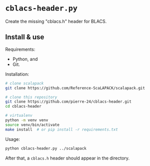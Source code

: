 # `cblacs-header.py`

Create the missing "cblacs.h" header for BLACS.

## Install & use

Requirements:

+ Python, and
+ Git.

Installation:

```bash
# clone scalapack
git clone https://github.com/Reference-ScaLAPACK/scalapack.git

# clone this repository
git clone https://github.com/pierre-24/cblacs-header.git
cd cblacs-header

# virtualenv
python -m venv venv
source venv/bin/activate
make install  # or pip install -r requirements.txt
```

Usage:

```bash
python cblacs-header.py ../scalapack
```

After that, a `cblacs.h` header should appear in the directory.